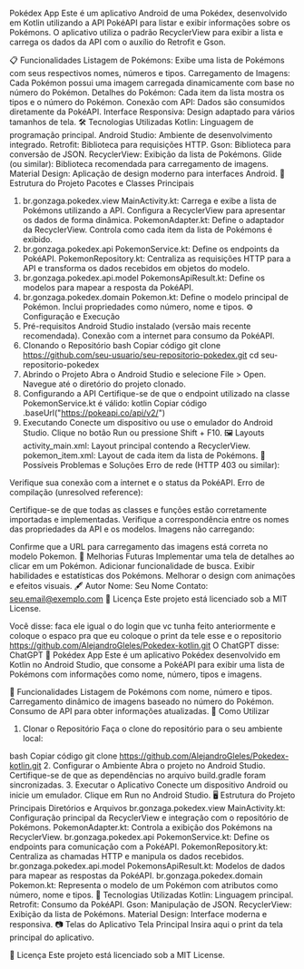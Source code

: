 Pokédex App
Este é um aplicativo Android de uma Pokédex, desenvolvido em Kotlin utilizando a API PokéAPI para listar e exibir informações sobre os Pokémons. O aplicativo utiliza o padrão RecyclerView para exibir a lista e carrega os dados da API com o auxílio do Retrofit e Gson.

📋 Funcionalidades
Listagem de Pokémons: Exibe uma lista de Pokémons com seus respectivos nomes, números e tipos.
Carregamento de Imagens: Cada Pokémon possui uma imagem carregada dinamicamente com base no número do Pokémon.
Detalhes do Pokémon: Cada item da lista mostra os tipos e o número do Pokémon.
Conexão com API: Dados são consumidos diretamente da PokéAPI.
Interface Responsiva: Design adaptado para vários tamanhos de tela.
🛠️ Tecnologias Utilizadas
Kotlin: Linguagem de programação principal.
Android Studio: Ambiente de desenvolvimento integrado.
Retrofit: Biblioteca para requisições HTTP.
Gson: Biblioteca para conversão de JSON.
RecyclerView: Exibição da lista de Pokémons.
Glide (ou similar): Biblioteca recomendada para carregamento de imagens.
Material Design: Aplicação de design moderno para interfaces Android.
📂 Estrutura do Projeto
Pacotes e Classes Principais
1. br.gonzaga.pokedex.view
MainActivity.kt:
Carrega e exibe a lista de Pokémons utilizando a API.
Configura a RecyclerView para apresentar os dados de forma dinâmica.
PokemonAdapter.kt:
Define o adaptador da RecyclerView.
Controla como cada item da lista de Pokémons é exibido.
2. br.gonzaga.pokedex.api
PokemonService.kt:
Define os endpoints da PokéAPI.
PokemonRepository.kt:
Centraliza as requisições HTTP para a API e transforma os dados recebidos em objetos do modelo.
3. br.gonzaga.pokedex.api.model
PokemonsApiResult.kt:
Define os modelos para mapear a resposta da PokéAPI.
4. br.gonzaga.pokedex.domain
Pokemon.kt:
Define o modelo principal de Pokémon.
Inclui propriedades como número, nome e tipos.
⚙️ Configuração e Execução
1. Pré-requisitos
Android Studio instalado (versão mais recente recomendada).
Conexão com a internet para consumo da PokéAPI.
2. Clonando o Repositório
bash
Copiar código
git clone https://github.com/seu-usuario/seu-repositorio-pokedex.git
cd seu-repositorio-pokedex
3. Abrindo o Projeto
Abra o Android Studio e selecione File > Open.
Navegue até o diretório do projeto clonado.
4. Configurando a API
Certifique-se de que o endpoint utilizado na classe PokemonService.kt é válido:
kotlin
Copiar código
.baseUrl("https://pokeapi.co/api/v2/")
5. Executando
Conecte um dispositivo ou use o emulador do Android Studio.
Clique no botão Run ou pressione Shift + F10.
🖼️ Layouts
activity_main.xml: Layout principal contendo a RecyclerView.
pokemon_item.xml: Layout de cada item da lista de Pokémons.
🐛 Possíveis Problemas e Soluções
Erro de rede (HTTP 403 ou similar):

Verifique sua conexão com a internet e o status da PokéAPI.
Erro de compilação (unresolved reference):

Certifique-se de que todas as classes e funções estão corretamente importadas e implementadas.
Verifique a correspondência entre os nomes das propriedades da API e os modelos.
Imagens não carregando:

Confirme que a URL para carregamento das imagens está correta no modelo Pokemon.
🚀 Melhorias Futuras
Implementar uma tela de detalhes ao clicar em um Pokémon.
Adicionar funcionalidade de busca.
Exibir habilidades e estatísticas dos Pokémons.
Melhorar o design com animações e efeitos visuais.
🖋️ Autor
Nome: Seu Nome
Contato: seu.email@exemplo.com
📜 Licença
Este projeto está licenciado sob a MIT License.






Você disse:
faca ele igual o do login que vc tunha feito anteriormente e coloque o espaco pra que eu coloque o print da tele esse e o repositorio https://github.com/AlejandroGleles/Pokedex-kotlin.git
O ChatGPT disse:
ChatGPT
📱 Pokédex App
Este é um aplicativo Pokédex desenvolvido em Kotlin no Android Studio, que consome a PokéAPI para exibir uma lista de Pokémons com informações como nome, número, tipos e imagens.

🧩 Funcionalidades
Listagem de Pokémons com nome, número e tipos.
Carregamento dinâmico de imagens baseado no número do Pokémon.
Consumo de API para obter informações atualizadas.
🚀 Como Utilizar
1. Clonar o Repositório
Faça o clone do repositório para o seu ambiente local:

bash
Copiar código
git clone https://github.com/AlejandroGleles/Pokedex-kotlin.git
2. Configurar o Ambiente
Abra o projeto no Android Studio.
Certifique-se de que as dependências no arquivo build.gradle foram sincronizadas.
3. Executar o Aplicativo
Conecte um dispositivo Android ou inicie um emulador.
Clique em Run no Android Studio.
🖥️ Estrutura do Projeto
Principais Diretórios e Arquivos
br.gonzaga.pokedex.view
MainActivity.kt: Configuração principal da RecyclerView e integração com o repositório de Pokémons.
PokemonAdapter.kt: Controla a exibição dos Pokémons na RecyclerView.
br.gonzaga.pokedex.api
PokemonService.kt: Define os endpoints para comunicação com a PokéAPI.
PokemonRepository.kt: Centraliza as chamadas HTTP e manipula os dados recebidos.
br.gonzaga.pokedex.api.model
PokemonsApiResult.kt: Modelos de dados para mapear as respostas da PokéAPI.
br.gonzaga.pokedex.domain
Pokemon.kt: Representa o modelo de um Pokémon com atributos como número, nome e tipos.
🔧 Tecnologias Utilizadas
Kotlin: Linguagem principal.
Retrofit: Consumo da PokéAPI.
Gson: Manipulação de JSON.
RecyclerView: Exibição da lista de Pokémons.
Material Design: Interface moderna e responsiva.
📷 Telas do Aplicativo
Tela Principal
Insira aqui o print da tela principal do aplicativo.

📜 Licença
Este projeto está licenciado sob a MIT License.

